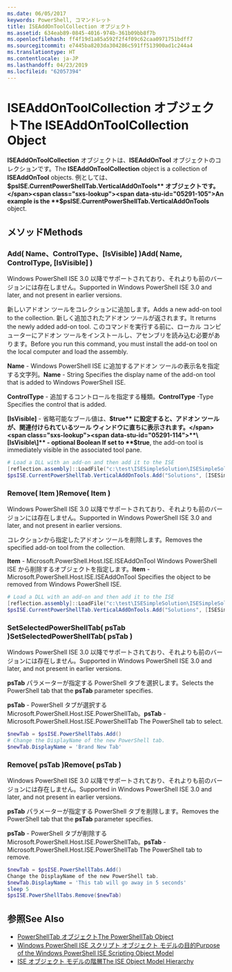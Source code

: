 ```yaml
---
ms.date: 06/05/2017
keywords: PowerShell, コマンドレット
title: ISEAddOnToolCollection オブジェクト
ms.assetid: 634eab89-0845-4016-974b-361b09bb8f7b
ms.openlocfilehash: ff4f19d1a85a592f2f4f09c62caa0971751bdff7
ms.sourcegitcommit: e7445ba8203da304286c591ff513900ad1c244a4
ms.translationtype: HT
ms.contentlocale: ja-JP
ms.lasthandoff: 04/23/2019
ms.locfileid: "62057394"
---
```

# <a name="the-iseaddontoolcollection-object"></a><span data-ttu-id="05291-103">ISEAddOnToolCollection オブジェクト</span><span class="sxs-lookup"><span data-stu-id="05291-103">The ISEAddOnToolCollection Object</span></span>

<span data-ttu-id="05291-104">**ISEAddOnToolCollection** オブジェクトは、**ISEAddOnTool** オブジェクトのコレクションです。</span><span class="sxs-lookup"><span data-stu-id="05291-104">The **ISEAddOnToolCollection** object is a collection of **ISEAddOnTool** objects.</span></span> <span data-ttu-id="05291-105">例としては、**$psISE.CurrentPowerShellTab.VerticalAddOnTools** オブジェクトです。</span><span class="sxs-lookup"><span data-stu-id="05291-105">An example is the **$psISE.CurrentPowerShellTab.VerticalAddOnTools** object.</span></span>

## <a name="methods"></a><span data-ttu-id="05291-106">メソッド</span><span class="sxs-lookup"><span data-stu-id="05291-106">Methods</span></span>

### <a name="add-name-controltype-isvisible-"></a><span data-ttu-id="05291-107">Add\( Name、ControlType、\[IsVisible\] \)</span><span class="sxs-lookup"><span data-stu-id="05291-107">Add\( Name, ControlType, \[IsVisible\] \)</span></span>

<span data-ttu-id="05291-108">Windows PowerShell ISE 3.0 以降でサポートされており、それよりも前のバージョンには存在しません。</span><span class="sxs-lookup"><span data-stu-id="05291-108">Supported in Windows PowerShell ISE 3.0 and later, and not present in earlier versions.</span></span>

<span data-ttu-id="05291-109">新しいアドオン ツールをコレクションに追加します。</span><span class="sxs-lookup"><span data-stu-id="05291-109">Adds a new add-on tool to the collection.</span></span> <span data-ttu-id="05291-110">新しく追加されたアドオン ツールが返されます。</span><span class="sxs-lookup"><span data-stu-id="05291-110">It returns the newly added add-on tool.</span></span> <span data-ttu-id="05291-111">このコマンドを実行する前に、ローカル コンピューターにアドオン ツールをインストールし、アセンブリを読み込む必要があります。</span><span class="sxs-lookup"><span data-stu-id="05291-111">Before you run this command, you must install the add-on tool on the local computer and load the assembly.</span></span>

<span data-ttu-id="05291-112">**Name** - Windows PowerShell ISE に追加するアドオン ツールの表示名を指定する文字列。</span><span class="sxs-lookup"><span data-stu-id="05291-112">**Name** - String Specifies the display name of the add-on tool that is added to Windows PowerShell ISE.</span></span>

<span data-ttu-id="05291-113">**ControlType** - 追加するコントロールを指定する種類。</span><span class="sxs-lookup"><span data-stu-id="05291-113">**ControlType** -Type Specifies the control that is added.</span></span>

<span data-ttu-id="05291-114">**\[IsVisible\]** - 省略可能なブール値は、**$true** に設定すると、アドオン ツールが、関連付けられているツール ウィンドウに直ちに表示されます。</span><span class="sxs-lookup"><span data-stu-id="05291-114">**\[IsVisible\]** - optional Boolean If set to **$true**, the add-on tool is immediately visible in the associated tool pane.</span></span>

```powershell
# Load a DLL with an add-on and then add it to the ISE
[reflection.assembly]::LoadFile("c:\test\ISESimpleSolution\ISESimpleSolution.dll")
$psISE.CurrentPowerShellTab.VerticalAddOnTools.Add("Solutions", [ISESimpleSolution.Solution], $true)
```

### <a name="remove-item-"></a><span data-ttu-id="05291-115">Remove\( Item \)</span><span class="sxs-lookup"><span data-stu-id="05291-115">Remove\( Item \)</span></span>

<span data-ttu-id="05291-116">Windows PowerShell ISE 3.0 以降でサポートされており、それよりも前のバージョンには存在しません。</span><span class="sxs-lookup"><span data-stu-id="05291-116">Supported in Windows PowerShell ISE 3.0 and later, and not present in earlier versions.</span></span>

<span data-ttu-id="05291-117">コレクションから指定したアドオン ツールを削除します。</span><span class="sxs-lookup"><span data-stu-id="05291-117">Removes the specified add-on tool from the collection.</span></span>

<span data-ttu-id="05291-118">**Item** - Microsoft.PowerShell.Host.ISE.ISEAddOnTool Windows PowerShell ISE から削除するオブジェクトを指定します。</span><span class="sxs-lookup"><span data-stu-id="05291-118">**Item** - Microsoft.PowerShell.Host.ISE.ISEAddOnTool Specifies the object to be removed from Windows PowerShell ISE.</span></span>

```powershell
# Load a DLL with an add-on and then add it to the ISE
[reflection.assembly]::LoadFile("c:\test\ISESimpleSolution\ISESimpleSolution.dll")
$psISE.CurrentPowerShellTab.VerticalAddOnTools.Add("Solutions", [ISESimpleSolution.Solution], $true)
```

### <a name="setselectedpowershelltab-pstab-"></a><span data-ttu-id="05291-119">SetSelectedPowerShellTab\( psTab \)</span><span class="sxs-lookup"><span data-stu-id="05291-119">SetSelectedPowerShellTab\( psTab \)</span></span>

<span data-ttu-id="05291-120">Windows PowerShell ISE 3.0 以降でサポートされており、それよりも前のバージョンには存在しません。</span><span class="sxs-lookup"><span data-stu-id="05291-120">Supported in Windows PowerShell ISE 3.0 and later, and not present in earlier versions.</span></span>

<span data-ttu-id="05291-121">**psTab** パラメーターが指定する PowerShell タブを選択します。</span><span class="sxs-lookup"><span data-stu-id="05291-121">Selects the PowerShell tab that the **psTab** parameter specifies.</span></span>

<span data-ttu-id="05291-122">**psTab** - PowerShell タブが選択するMicrosoft.PowerShell.Host.ISE.PowerShellTab。</span><span class="sxs-lookup"><span data-stu-id="05291-122">**psTab** - Microsoft.PowerShell.Host.ISE.PowerShellTab The PowerShell tab to select.</span></span>

```powershell
$newTab = $psISE.PowerShellTabs.Add()
# Change the DisplayName of the new PowerShell tab.
$newTab.DisplayName = 'Brand New Tab'
```

### <a name="remove-pstab-"></a><span data-ttu-id="05291-123">Remove\( psTab \)</span><span class="sxs-lookup"><span data-stu-id="05291-123">Remove\( psTab \)</span></span>

<span data-ttu-id="05291-124">Windows PowerShell ISE 3.0 以降でサポートされており、それよりも前のバージョンには存在しません。</span><span class="sxs-lookup"><span data-stu-id="05291-124">Supported in Windows PowerShell ISE 3.0 and later, and not present in earlier versions.</span></span>

<span data-ttu-id="05291-125">**psTab** パラメーターが指定する PowerShell タブを削除します。</span><span class="sxs-lookup"><span data-stu-id="05291-125">Removes the PowerShell tab that the **psTab** parameter specifies.</span></span>

<span data-ttu-id="05291-126">**psTab** - PowerShell タブが削除する Microsoft.PowerShell.Host.ISE.PowerShellTab。</span><span class="sxs-lookup"><span data-stu-id="05291-126">**psTab** - Microsoft.PowerShell.Host.ISE.PowerShellTab The PowerShell tab to remove.</span></span>

```powershell
$newTab = $psISE.PowerShellTabs.Add()
Change the DisplayName of the new PowerShell tab.
$newTab.DisplayName = 'This tab will go away in 5 seconds'
sleep 5
$psISE.PowerShellTabs.Remove($newTab)
```

## <a name="see-also"></a><span data-ttu-id="05291-127">参照</span><span class="sxs-lookup"><span data-stu-id="05291-127">See Also</span></span>

- [<span data-ttu-id="05291-128">PowerShellTab オブジェクト</span><span class="sxs-lookup"><span data-stu-id="05291-128">The PowerShellTab Object</span></span>](The-PowerShellTab-Object.md)
- [<span data-ttu-id="05291-129">Windows PowerShell ISE スクリプト オブジェクト モデルの目的</span><span class="sxs-lookup"><span data-stu-id="05291-129">Purpose of the Windows PowerShell ISE Scripting Object Model</span></span>](Purpose-of-the-Windows-PowerShell-ISE-Scripting-Object-Model.md)
- [<span data-ttu-id="05291-130">ISE オブジェクト モデルの階層</span><span class="sxs-lookup"><span data-stu-id="05291-130">The ISE Object Model Hierarchy</span></span>](The-ISE-Object-Model-Hierarchy.md)